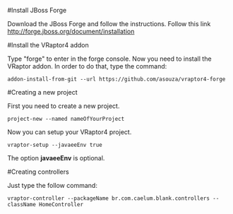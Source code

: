 #Install JBoss Forge

Download the JBoss Forge and follow the instructions. Follow this link http://forge.jboss.org/document/installation

#Install the VRaptor4 addon

Type "forge" to enter in the forge console. Now you need to install the VRaptor addon. In order to do that, type the
command:
 
```
addon-install-from-git --url https://github.com/asouza/vraptor4-forge

```

#Creating a new project

First you need to create a new project.
 
```
project-new --named nameOfYourProject
```

Now you can setup your VRaptor4 project.

```
vraptor-setup --javaeeEnv true
```
The option **javaeeEnv** is optional. 

#Creating controllers

Just type the follow command:

```
vraptor-controller --packageName br.com.caelum.blank.controllers --className HomeController

```